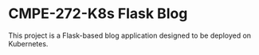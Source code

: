 # CMPE-272-K8s Flask Blog

This project is a Flask-based blog application designed to be deployed on Kubernetes.

